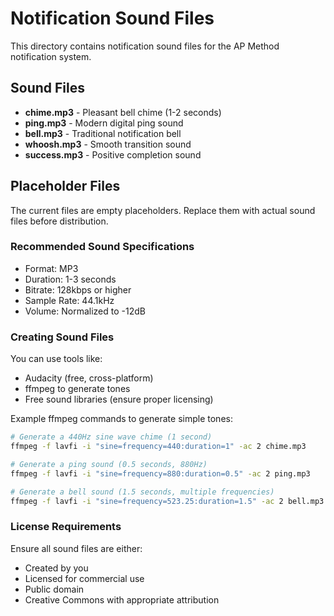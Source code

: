 # Notification Sound Files

This directory contains notification sound files for the AP Method notification system.

## Sound Files

- **chime.mp3** - Pleasant bell chime (1-2 seconds)
- **ping.mp3** - Modern digital ping sound
- **bell.mp3** - Traditional notification bell
- **whoosh.mp3** - Smooth transition sound
- **success.mp3** - Positive completion sound

## Placeholder Files

The current files are empty placeholders. Replace them with actual sound files before distribution.

### Recommended Sound Specifications

- Format: MP3
- Duration: 1-3 seconds
- Bitrate: 128kbps or higher
- Sample Rate: 44.1kHz
- Volume: Normalized to -12dB

### Creating Sound Files

You can use tools like:
- Audacity (free, cross-platform)
- ffmpeg to generate tones
- Free sound libraries (ensure proper licensing)

Example ffmpeg commands to generate simple tones:

```bash
# Generate a 440Hz sine wave chime (1 second)
ffmpeg -f lavfi -i "sine=frequency=440:duration=1" -ac 2 chime.mp3

# Generate a ping sound (0.5 seconds, 880Hz)
ffmpeg -f lavfi -i "sine=frequency=880:duration=0.5" -ac 2 ping.mp3

# Generate a bell sound (1.5 seconds, multiple frequencies)
ffmpeg -f lavfi -i "sine=frequency=523.25:duration=1.5" -ac 2 bell.mp3
```

### License Requirements

Ensure all sound files are either:
- Created by you
- Licensed for commercial use
- Public domain
- Creative Commons with appropriate attribution